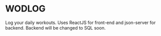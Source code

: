 # WODLOG
Log your daily workouts. Uses ReactJS for front-end and json-server for backend. Backend will be changed to SQL soon.
